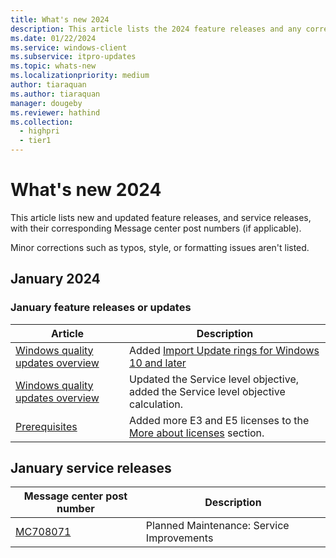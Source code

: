```yaml
---
title: What's new 2024
description: This article lists the 2024 feature releases and any corresponding Message center post numbers.
ms.date: 01/22/2024
ms.service: windows-client
ms.subservice: itpro-updates
ms.topic: whats-new
ms.localizationpriority: medium
author: tiaraquan 
ms.author: tiaraquan
manager: dougeby 
ms.reviewer: hathind
ms.collection:
  - highpri
  - tier1
---
```


# What's new 2024

This article lists new and updated feature releases, and service releases, with their corresponding Message center post numbers (if applicable).

Minor corrections such as typos, style, or formatting issues aren't listed.

## January 2024

### January feature releases or updates

| Article | Description |
| ----- | ----- |
| [Windows quality updates overview](../operate/windows-autopatch-groups-windows-quality-update-overview.md) | Added [Import Update rings for Windows 10 and later](../operate/windows-autopatch-groups-windows-quality-update-overview.md#import-update-rings-for-windows-10-and-later-public-preview) |
| [Windows quality updates overview](../operate/windows-autopatch-groups-windows-quality-update-overview.md#service-level-objective) | Updated the Service level objective, added the Service level objective calculation. |
| [Prerequisites](../prepare/windows-autopatch-prerequisites.md#more-about-licenses) | Added more E3 and E5 licenses to the [More about licenses](../prepare/windows-autopatch-prerequisites.md#more-about-licenses) section. |

## January service releases

| Message center post number | Description |
| ----- | ----- |
| [MC708071](https://admin.microsoft.com/adminportal/home#/MessageCenter) | Planned Maintenance: Service Improvements  |
